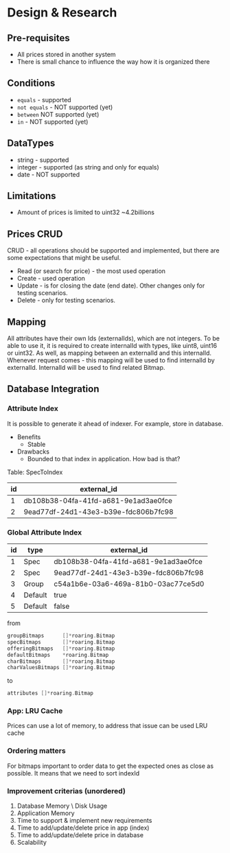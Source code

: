 # Design & Research

## Pre-requisites
* All prices stored in another system
* There is small chance to influence the way how it is organized there

## Conditions
* `equals` - supported
* `not equals` - NOT supported (yet)
* `between` NOT supported (yet)
* `in` - NOT supported (yet)

## DataTypes
* string - supported
* integer - supported (as string and only for equals)
* date - NOT supported

## Limitations
* Amount of prices is limited to uint32 ~4.2billions

## Prices CRUD
CRUD - all operations should be supported and implemented, but there are some expectations that might be useful.
* Read (or search for price) - the most used operation
* Create - used operation
* Update - is for closing the date (end date). Other changes only for testing scenarios. 
* Delete - only for testing scenarios.

## Mapping

All attributes have their own Ids (externalIds), which are not integers. To be able to use it, it is required to create
internalId with types, like uint8, uint16 or uint32. As well, as mapping between an externalId and this internalId.
Whenever request comes - this mapping will be used to find internalId by externalId. InternalId will be
used to find related Bitmap.

## Database Integration
### Attribute Index
It is possible to generate it ahead of indexer. For example, store in database. 
* Benefits
    * Stable
* Drawbacks
    * Bounded to that index in application. How bad is that?
  
Table: SpecToIndex

|id|external_id|
--- |--- |
|1|db108b38-04fa-41fd-a681-9e1ad3ae0fce|
|2|9ead77df-24d1-43e3-b39e-fdc806b7fc98|

### Global Attribute Index

|id|type|external_id|
--- |--- |--- |
|1|Spec|db108b38-04fa-41fd-a681-9e1ad3ae0fce|
|2|Spec|9ead77df-24d1-43e3-b39e-fdc806b7fc98|
|3|Group|c54a1b6e-03a6-469a-81b0-03ac77ce5d0|
|4|Default|true|
|5|Default|false|

from
```go
groupBitmaps      []*roaring.Bitmap
specBitmaps       []*roaring.Bitmap
offeringBitmaps   []*roaring.Bitmap
defaultBitmaps    *roaring.Bitmap
charBitmaps       []*roaring.Bitmap
charValuesBitmaps []*roaring.Bitmap
```

to 
```go
attributes []*roaring.Bitmap
```

### App: LRU Cache
Prices can use a lot of memory, to address that issue can be used LRU cache

### Ordering matters
For bitmaps important to order data to get the expected ones as close as possible.
It means that we need to sort indexId

### Improvement criterias (unordered)
1. Database Memory \ Disk Usage
1. Application Memory
1. Time to support & implement new requirements
1. Time to add/update/delete price in app (index)
1. Time to add/update/delete price in database
1. Scalability